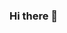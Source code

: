 ### Hi there 👋

<!--
**math-odd/math-odd** is a ✨ _special_ ✨ repository because its `README.md` (this file) appears on your GitHub profile.

I'm the leader of team3, which name is annoying potatoes in CSE2024
My name is Kwon Seyoon.
